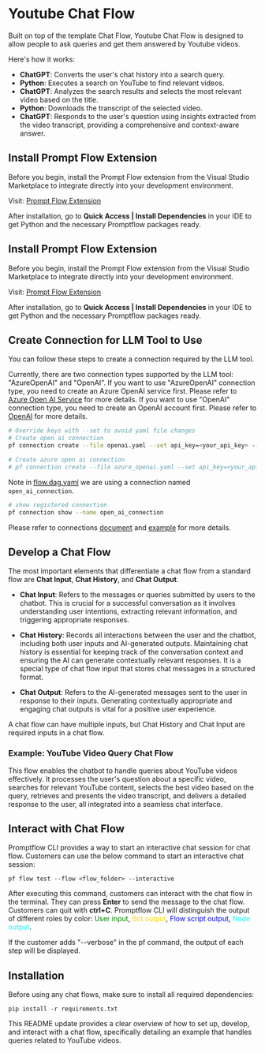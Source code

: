# Youtube Chat Flow
Built on top of the template Chat Flow, Youtube Chat Flow is designed to allow people to ask queries and get them answered by Youtube videos.

Here's how it works:
- **ChatGPT**: Converts the user's chat history into a search query.
- **Python**: Executes a search on YouTube to find relevant videos.
- **ChatGPT**: Analyzes the search results and selects the most relevant video based on the title.
- **Python**: Downloads the transcript of the selected video.
- **ChatGPT**: Responds to the user's question using insights extracted from the video transcript, providing a comprehensive and context-aware answer.


## Install Prompt Flow Extension

Before you begin, install the Prompt Flow extension from the Visual Studio Marketplace to integrate directly into your development environment.

Visit: [Prompt Flow Extension](https://marketplace.visualstudio.com/items?itemName=prompt-flow.prompt-flow)

After installation, go to **Quick Access | Install Dependencies** in your IDE to get Python and the necessary Promptflow packages ready.

## Install Prompt Flow Extension

Before you begin, install the Prompt Flow extension from the Visual Studio Marketplace to integrate directly into your development environment.

Visit: [Prompt Flow Extension](https://marketplace.visualstudio.com/items?itemName=prompt-flow.prompt-flow)

After installation, go to **Quick Access | Install Dependencies** in your IDE to get Python and the necessary Promptflow packages ready.

## Create Connection for LLM Tool to Use
You can follow these steps to create a connection required by the LLM tool.

Currently, there are two connection types supported by the LLM tool: "AzureOpenAI" and "OpenAI". If you want to use "AzureOpenAI" connection type, you need to create an Azure OpenAI service first. Please refer to [Azure Open AI Service](https://azure.microsoft.com/en-us/products/cognitive-services/openai-service/) for more details. If you want to use "OpenAI" connection type, you need to create an OpenAI account first. Please refer to [OpenAI](https://platform.openai.com/) for more details.

```bash
# Override keys with --set to avoid yaml file changes
# Create open ai connection
pf connection create --file openai.yaml --set api_key=<your_api_key> --name open_ai_connection

# Create azure open ai connection
# pf connection create --file azure_openai.yaml --set api_key=<your_api_key> api_base=<your_api_base> --name open_ai_connection
```

Note in [flow.dag.yaml](flow.dag.yaml) we are using a connection named `open_ai_connection`.
```bash
# show registered connection
pf connection show --name open_ai_connection
```
Please refer to connections [document](https://promptflow.azurewebsites.net/community/local/manage-connections.html) and [example](https://github.com/microsoft/promptflow/tree/main/examples/connections) for more details.

## Develop a Chat Flow

The most important elements that differentiate a chat flow from a standard flow are **Chat Input**, **Chat History**, and **Chat Output**.

- **Chat Input**: Refers to the messages or queries submitted by users to the chatbot. This is crucial for a successful conversation as it involves understanding user intentions, extracting relevant information, and triggering appropriate responses.

- **Chat History**: Records all interactions between the user and the chatbot, including both user inputs and AI-generated outputs. Maintaining chat history is essential for keeping track of the conversation context and ensuring the AI can generate contextually relevant responses. It is a special type of chat flow input that stores chat messages in a structured format.

- **Chat Output**: Refers to the AI-generated messages sent to the user in response to their inputs. Generating contextually appropriate and engaging chat outputs is vital for a positive user experience.

A chat flow can have multiple inputs, but Chat History and Chat Input are required inputs in a chat flow.

### Example: YouTube Video Query Chat Flow

This flow enables the chatbot to handle queries about YouTube videos effectively. It processes the user's question about a specific video, searches for relevant YouTube content, selects the best video based on the query, retrieves and presents the video transcript, and delivers a detailed response to the user, all integrated into a seamless chat interface.

## Interact with Chat Flow

Promptflow CLI provides a way to start an interactive chat session for chat flow. Customers can use the below command to start an interactive chat session:

```
pf flow test --flow <flow_folder> --interactive
```

After executing this command, customers can interact with the chat flow in the terminal. They can press **Enter** to send the message to the chat flow. Customers can quit with **ctrl+C**.
Promptflow CLI will distinguish the output of different roles by color: <span style="color:Green">User input</span>, <span style="color:Gold">Bot output</span>, <span style="color:Blue">Flow script output</span>, <span style="color:Cyan">Node output</span>.

If the customer adds "--verbose" in the pf command, the output of each step will be displayed.

## Installation
Before using any chat flows, make sure to install all required dependencies:
```
pip install -r requirements.txt
```

This README update provides a clear overview of how to set up, develop, and interact with a chat flow, specifically detailing an example that handles queries related to YouTube videos.
